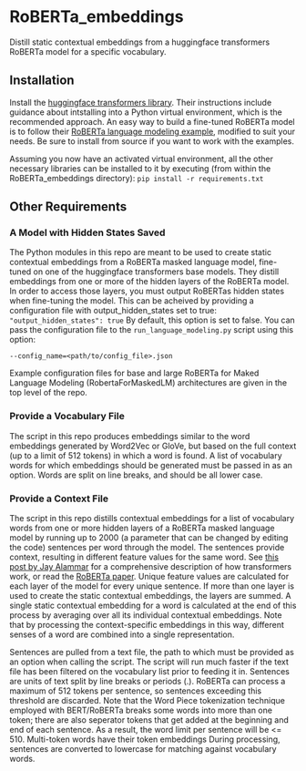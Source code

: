 # RoBERTa_embeddings
Distill static contextual embeddings from a huggingface transformers RoBERTa model for a specific vocabulary.

## Installation
Install the [huggingface transformers library](https://github.com/huggingface/transformers). Their instructions include guidance about intstalling into a Python virtual environment, which is the recommended approach. An easy way to build a fine-tuned RoBERTa model is to follow their [RoBERTa language modeling example](https://huggingface.co/transformers/examples.html#language-model-training), modified to suit your needs. Be sure to install from source if you want to work with the examples.

Assuming you now have an activated virtual environment, all the other necessary libraries can be installed to it by executing (from within the RoBERTa_embeddings directory):
`pip install -r requirements.txt`

## Other Requirements
### A Model with Hidden States Saved
The Python modules in this repo are meant to be used to create static contextual embeddings from a RoBERTa masked language model, fine-tuned on one of the huggingface transformers base models. They distill embeddings from one or more of the hidden layers of the RoBERTa model. In order to access those layers, you must output RoBERTas hidden states when fine-tuning the model. This can be acheived by providing a configuration file with output_hidden_states set to true:
`"output_hidden_states": true`
By default, this option is set to false.
You can pass the configuration file to the `run_language_modeling.py` script using this option:

`--config_name=<path/to/config_file>.json`

Example configuration files for base and large RoBERTa for Maked Language Modeling (RobertaForMaskedLM) architectures are given in the top level of the repo.

### Provide a Vocabulary File
The script in this repo produces embeddings similar to the word embeddings generated by Word2Vec or GloVe, but based on the full context (up to a limit of 512 tokens) in which a word is found. A list of vocabulary words for which embeddings should be generated must be passed in as an option. Words are split on line breaks, and should be all lower case.

### Provide a Context File
The script in this repo distills contextual embeddings for a list of vocabulary words from one or more hidden layers of a RoBERTa masked language model by running up to 2000 (a parameter that can be changed by editing the code) sentences per word through the model. The sentences provide context, resulting in different feature values for the same word. See [this post by Jay Alammar](http://jalammar.github.io/illustrated-transformer/) for a comprehensive description of how transformers work, or read the [RoBERTa paper](https://arxiv.org/pdf/1907.11692.pdf). Unique feature values are calculated for each layer of the model for every unique sentence. If more than one layer is used to create the static contextual embeddings, the layers are summed. A single static contextual embedding for a word is calculated at the end of this process by averaging over all its individual contextual embeddings. Note that by processing the context-specific embeddings in this way, different senses of a word are combined into a single representation.

Sentences are pulled from a text file, the path to which must be provided as an option when calling the script. The script will run much faster if the text file has been filtered on the vocabulary list prior to feeding it in. Sentences are units of text split by line breaks or periods (.). RoBERTa can process a maximum of 512 tokens per sentence, so sentences exceeding this threshold are discarded. Note that the Word Piece tokenization technique employed with BERT/RoBERTa breaks some words into more than one token; there are also seperator tokens that get added at the beginning and end of each sentence. As a result, the word limit per sentence will be <= 510. Multi-token words have their token embeddings During processing, sentences are converted to lowercase for matching against vocabulary words.